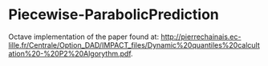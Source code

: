 # Piecewise-ParabolicPrediction

Octave implementation of the paper found at: http://pierrechainais.ec-lille.fr/Centrale/Option_DAD/IMPACT_files/Dynamic%20quantiles%20calcultation%20-%20P2%20Algorythm.pdf.
